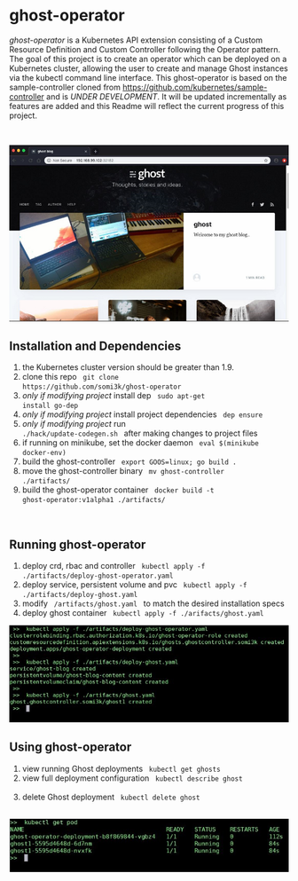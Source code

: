 # ghost-operator

*ghost-operator* is a Kubernetes API extension consisting of a Custom Resource Definition and Custom Controller following the Operator pattern.  The goal of this project is to create an operator which can be deployed on a Kubernetes cluster, allowing the user to create and manage Ghost instances via the kubectl command line interface.  This ghost-operator is based on the sample-controller cloned from https://github.com/kubernetes/sample-controller and is *UNDER DEVELOPMENT*.  It will be updated incrementally as features are added and this Readme will reflect the current progress of this project.

<br>

<p align="center"> 
    <a href="https://ghost.org/">
        <img src="https://raw.githubusercontent.com/somi3k/ghost-operator/master/ghost.jpg">
    </a>
</p>

## Installation and Dependencies
1. the Kubernetes cluster version should be greater than 1.9.
2. clone this repo <code> git clone https<span></span>://github.com/somi3k/ghost-operator </code>
3. *only if modifying project* install dep <code> sudo apt-get install go-dep </code>
4. *only if modifying project* install project dependencies <code> dep ensure </code>
5. *only if modifying project* run <code> ./hack/update-codegen.sh </code> after making changes to project files
5. if running on minikube, set the docker daemon <code> eval $(minikube docker-env) </code>
6. build the ghost-controller <code> export GOOS=linux; go build . </code>
7. move the ghost-controller binary <code> mv ghost-controller ./artifacts/ </code>
8. build the ghost-operator container <code> docker build -t ghost-operator:v1alpha1 ./artifacts/ </code>

<br>

## Running ghost-operator
1. deploy crd, rbac and controller <code> kubectl apply -f ./artifacts/deploy-ghost-operator.yaml </code>
2. deploy service, persistent volume and pvc <code> kubectl apply -f ./artifacts/deploy-ghost.yaml </code>
3. modify <code> /artifacts/ghost.yaml </code> to match the desired installation specs
4. deploy ghost container <code> kubectl apply -f ./arifacts/ghost.yaml </code>


![ghost-operator setup](https://raw.githubusercontent.com/somi3k/ghost-operator/master/deploy.jpg)
<br>

## Using ghost-operator
1. view running Ghost deployments <code> kubectl get ghosts </code>
2. view full deployment configuration <code> kubectl describe ghost <deployment name>  </code>
3. delete Ghost deployment <code> kubectl delete ghost <deployment name> </code>


![ghost-operator status](https://raw.githubusercontent.com/somi3k/ghost-operator/master/status.jpg)
<br>



